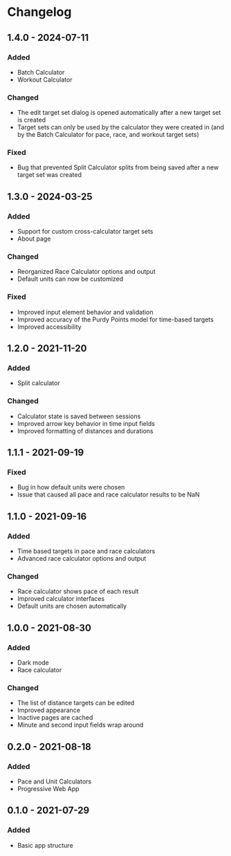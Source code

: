 # Changelog

## 1.4.0 - 2024-07-11

### Added
- Batch Calculator
- Workout Calculator

### Changed
- The edit target set dialog is opened automatically after a new target set is
  created
- Target sets can only be used by the calculator they were created in (and by
  the Batch Calculator for pace, race, and workout target sets)

### Fixed
- Bug that prevented Split Calculator splits from being saved after a new target
  set was created

## 1.3.0 - 2024-03-25

### Added
- Support for custom cross-calculator target sets
- About page

### Changed
- Reorganized Race Calculator options and output
- Default units can now be customized

### Fixed
- Improved input element behavior and validation
- Improved accuracy of the Purdy Points model for time-based targets
- Improved accessibility

## 1.2.0 - 2021-11-20

### Added
- Split calculator

### Changed
- Calculator state is saved between sessions
- Improved arrow key behavior in time input fields
- Improved formatting of distances and durations

## 1.1.1 - 2021-09-19

### Fixed
- Bug in how default units were chosen
- Issue that caused all pace and race calculator results to be NaN

## 1.1.0 - 2021-09-16

### Added
- Time based targets in pace and race calculators
- Advanced race calculator options and output

### Changed
- Race calculator shows pace of each result
- Improved calculator interfaces
- Default units are chosen automatically

## 1.0.0 - 2021-08-30

### Added
- Dark mode
- Race calculator

### Changed
- The list of distance targets can be edited
- Improved appearance
- Inactive pages are cached
- Minute and second input fields wrap around

## 0.2.0 - 2021-08-18

### Added
- Pace and Unit Calculators
- Progressive Web App

## 0.1.0 - 2021-07-29

### Added
- Basic app structure
